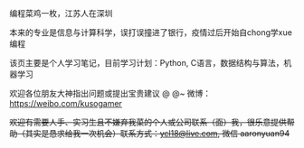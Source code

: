 编程菜鸡一枚，江苏人在深圳

本来的专业是信息与计算科学，误打误撞进了银行，疫情过后开始自chong学xue编程

该页主要是个人学习笔记，目前学习计划：Python,  C语言，数据结构与算法，机器学习

欢迎各位朋友大神指出问题或提出宝贵建议 @ @~ 微博：https://weibo.com/kusogamer

~~欢迎有需要人手、实习生且不嫌弃我菜的个人或公司联系（面）我，很乐意提供帮助（其实是恳求给我一次机会）联系方式：ycl18@live.com, 微信 aaronyuan94~~
